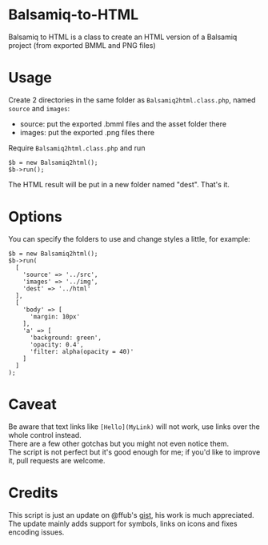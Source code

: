 # Balsamiq-to-HTML

Balsamiq to HTML is a class to create an HTML version of a Balsamiq project (from exported BMML and PNG files)

# Usage

Create 2 directories in the same folder as `Balsamiq2html.class.php`, named `source` and `images`:
- source: put the exported .bmml files and the asset folder there
- images: put the exported .png files there

Require `Balsamiq2html.class.php` and run
```
$b = new Balsamiq2html();
$b->run();
```

The HTML result will be put in a new folder named "dest". That's it.

# Options

You can specify the folders to use and change styles a little, for example:
```
$b = new Balsamiq2html();
$b->run(
  [
    'source' => '../src',
    'images' => '../img',
    'dest' => '../html'
  ],
  [
    'body' => [
      'margin: 10px'
    ],
    'a' => [
      'background: green',
      'opacity: 0.4',
      'filter: alpha(opacity = 40)'
    ]
  ]
);
```

# Caveat

Be aware that text links like `[Hello](MyLink)` will not work, use links over the whole control instead.  
There are a few other gotchas but you might not even notice them.  
The script is not perfect but it's good enough for me; if you'd like to improve it, pull requests are welcome.

# Credits

This script is just an update on @ffub's [gist](https://gist.github.com/ffub/1084424), his work is much appreciated.  
The update mainly adds support for symbols, links on icons and fixes encoding issues.
